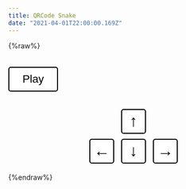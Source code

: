 ```yaml
---
title: QRCode Snake
date: "2021-04-01T22:00:00.169Z"
---
```



{%raw%}
<style>
#game {
  margin: auto;
}
.commands {
  display: flex;
  flex-direction: column;
  align-items: center;
  margin-top: 30px;
}
.commands button {
  margin: 5px;
  height: 50px;
  width: 50px;
  font-size: 2rem;
  border: 2px double black;
  border-radius: 5px;
  background-color: white;
}
.play {
  font-size: 22px;
  width: 100px;
  height: 50px;
  align-self: center;
  border: 2px double black;
  border-radius: 5px;
  margin-top: 20px;
  background-color: white;
}
</style>
<div id="game"></div>
<button class="play" onclick="start()">Play</button>
<div class="commands">
  <div><button onclick="moveSnake(38)">↑</button></div>
  <div>
    <button onclick="moveSnake(37)">←</button>
    <button onclick="moveSnake(40)">↓</button>
    <button onclick="moveSnake(39)">→</button>
  </div>
</div>
<script src="https://cdnjs.cloudflare.com/ajax/libs/p5.js/1.1.9/p5.min.js"></script>
<script src="https://cdnjs.cloudflare.com/ajax/libs/p5.js/1.1.9/addons/p5.dom.min.js"></script>

<script>

let size = 15;
let dir;
let snake = [
  [16, 16],
  [15, 16]
];
let gameRunning = false;

const MAP = [
[2,2,2,2,2,2,2,2,2,2,2,2,2,2,2,2,2,2,2,2,2,2,2,2,2,2,2,2,2,2,2,2,2,2,2],
[2,0,0,0,0,0,0,0,0,0,0,0,0,0,0,0,0,0,0,0,0,0,0,0,0,0,0,0,0,0,0,0,0,0,2],
[2,0,0,0,0,0,0,0,0,0,0,0,0,0,0,0,0,0,0,0,0,0,0,0,0,0,0,0,0,0,0,0,0,0,2],
[2,0,0,1,1,1,1,1,1,1,0,0,1,0,0,0,0,0,0,1,1,1,1,0,0,1,1,1,1,1,1,1,0,0,2],
[2,0,0,1,0,0,0,0,0,1,0,1,1,0,1,1,1,0,1,0,1,0,0,0,0,1,0,0,0,0,0,1,0,0,2],
[2,0,0,1,0,1,1,1,0,1,0,0,1,1,1,0,0,1,0,0,0,0,1,1,0,1,0,1,1,1,0,1,0,0,2],
[2,0,0,1,0,1,1,1,0,1,0,1,1,0,1,0,1,1,1,1,1,1,0,1,0,1,0,1,1,1,0,1,0,0,2],
[2,0,0,1,0,1,1,1,0,1,0,0,0,1,0,1,1,0,0,1,0,0,1,1,0,1,0,1,1,1,0,1,0,0,2],
[2,0,0,1,0,0,0,0,0,1,0,1,0,1,0,0,1,1,1,1,1,1,0,1,0,1,0,0,0,0,0,1,0,0,2],
[2,0,0,1,1,1,1,1,1,1,0,1,0,1,0,1,0,1,0,1,0,1,0,1,0,1,1,1,1,1,1,1,0,0,2],
[2,0,0,0,0,0,0,0,0,0,0,0,0,0,0,1,0,1,1,0,0,1,0,1,0,0,0,0,0,0,0,0,0,0,2],
[2,0,0,1,1,1,1,1,0,1,1,1,1,1,0,1,1,1,1,1,1,1,0,0,1,0,1,0,1,0,1,0,0,0,2],
[2,0,0,0,0,0,1,1,0,0,1,0,1,0,0,0,0,0,0,1,0,0,1,1,1,1,1,1,0,0,0,1,0,0,2],
[2,0,0,0,1,0,1,1,1,1,1,0,1,0,1,1,0,1,1,1,0,1,0,0,1,1,1,1,0,0,0,0,0,0,2],
[2,0,0,0,1,1,1,1,0,0,1,1,1,1,1,0,0,0,0,1,0,1,0,1,0,0,1,1,1,0,1,0,0,0,2],
[2,0,0,1,0,0,0,0,1,1,0,0,1,0,1,0,1,1,0,0,1,1,0,0,0,0,0,0,1,1,0,0,0,0,2],
[2,0,0,0,0,0,0,0,1,0,0,0,0,1,0,1,0,0,0,0,0,0,1,1,1,1,1,1,0,0,0,1,0,0,2],
[2,0,0,0,0,0,0,1,0,1,1,0,1,0,0,0,0,1,1,1,1,1,0,0,0,1,0,0,1,1,0,0,0,0,2],
[2,0,0,0,1,1,0,0,1,0,1,0,1,1,0,1,0,1,1,0,0,1,1,1,1,1,0,1,0,0,1,0,0,0,2],
[2,0,0,0,0,0,1,0,0,1,1,0,0,0,0,1,1,0,1,1,1,1,1,0,0,0,1,0,1,1,0,0,0,0,2],
[2,0,0,1,0,0,1,1,0,0,0,1,0,1,0,0,1,0,0,0,0,0,1,0,1,1,1,1,0,1,0,1,0,0,2],
[2,0,0,1,0,1,1,0,1,1,1,0,1,0,1,1,1,1,1,0,0,1,0,0,1,1,1,0,0,1,0,0,0,0,2],
[2,0,0,1,0,1,1,1,1,0,1,1,1,0,1,0,0,1,1,0,0,0,0,1,1,0,1,1,0,0,1,0,0,0,2],
[2,0,0,1,0,0,1,0,1,1,1,0,1,0,1,0,0,0,1,1,1,1,0,1,1,1,1,1,0,1,1,1,0,0,2],
[2,0,0,0,0,0,0,0,0,0,0,1,1,0,0,1,1,0,0,0,1,1,0,1,0,0,0,1,1,1,1,1,0,0,2],
[2,0,0,1,1,1,1,1,1,1,0,1,1,0,0,0,1,1,1,1,1,0,1,1,0,1,0,1,1,1,0,0,0,0,2],
[2,0,0,1,0,0,0,0,0,1,0,0,0,1,0,1,1,0,0,1,0,0,1,1,0,0,0,1,0,0,0,0,0,0,2],
[2,0,0,1,0,1,1,1,0,1,0,1,1,1,0,1,0,1,0,0,1,1,0,1,1,1,1,1,0,1,1,1,0,0,2],
[2,0,0,1,0,1,1,1,0,1,0,1,0,0,0,0,0,0,0,0,0,0,0,0,0,0,0,0,1,1,1,1,0,0,2],
[2,0,0,1,0,1,1,1,0,1,0,1,0,0,1,1,0,0,1,0,0,1,1,1,1,1,1,1,1,1,1,0,0,0,2],
[2,0,0,1,0,0,0,0,0,1,0,1,0,0,1,0,0,1,1,1,0,1,0,1,0,1,1,0,1,0,1,0,0,0,2],
[2,0,0,1,1,1,1,1,1,1,0,1,0,1,1,0,0,0,1,1,1,1,1,0,0,1,0,1,0,1,0,0,0,0,2],
[2,0,0,0,0,0,0,0,0,0,0,0,0,0,0,0,0,0,0,0,0,0,0,0,0,0,0,0,0,0,0,0,0,0,2],
[2,0,0,0,0,0,0,0,0,0,0,0,0,0,0,0,0,0,0,0,0,0,0,0,0,0,0,0,0,0,0,0,0,0,2],
[2,2,2,2,2,2,2,2,2,2,2,2,2,2,2,2,2,2,2,2,2,2,2,2,2,2,2,2,2,2,2,2,2,2,2],
];

let gameMap = [...MAP.map(line => [...line])];

function setup() {
  dir = 'RIGHT';
  const canvas = createCanvas(gameMap.length * size, gameMap[0].length * size);
  canvas.parent('#game');
  food = [];
}

function draw() {
  frameRate(10)
  background(255);
  drawMap();

  if (gameRunning) {
    updateSnake();
    eatFood();
    drawSnake();
  }
  if (gameWon()) {
    gameRunning = false;
    drawWon();
  }
  if (gameOver()) {
    gameRunning = false;
    drawGameOver();
  }
}

function start() {
  gameMap = [...MAP.map(line => [...line])];
  snake = [
    [16, 16],
    [15, 16]
  ];
  gameRunning = true;
  loop();
}

function drawMap() {
  fill(0);
  noStroke();
  for (let i = 0; i < gameMap.length; i++) {
    for (let j = 0; j < gameMap[i].length; j++) {
      const value = gameMap[i][j];
      if (value) {
        if (value === 1) {
          fill(0);
        } else if (value === 2) {
          fill(0, 255, 0);
        }
        rect(j * size, i * size, size, size);
      }
    }
  }
}

function keyPressed() {
  moveSnake(keyCode);
}

function moveSnake(direction) {
  if (direction === LEFT_ARROW) {
    if (dir === 'RIGHT') return;
    dir = 'LEFT';
  } else if (direction === RIGHT_ARROW) {
    if (dir === 'LEFT') return;
    dir = 'RIGHT';
  } else if (direction === UP_ARROW) {
    if (dir === 'DOWN') return;
    dir = 'UP';
  } else if (direction === DOWN_ARROW) {
    if (dir === 'UP') return;
    dir = 'DOWN';
  }
}

function updateSnake() {
  const snakeHead = snake[0];
  let nextValue = [...snakeHead];
  if (dir === 'RIGHT') {
    nextValue[0]++;
  } else if (dir === 'LEFT') {
    nextValue[0]--;
  } else if (dir === 'UP') {
    nextValue[1]--;
  } else {
    nextValue[1]++;
  }
  
  for (let i = 0; i < snake.length; i++) {
    const prevValue = snake[i];
    snake[i] = nextValue;
    nextValue = prevValue;
  }
}

function eatFood() {
  const snakeHead = snake[0];
  const nextSpot = gameMap[snakeHead[1]][snakeHead[0]];
  if (nextSpot === 1) {
    gameMap[snakeHead[1]][snakeHead[0]] = 0;
    snake.push([]);
  }
}

function drawSnake() {
  noFill();
  stroke(0, 255, 0)
  strokeWeight(14);
  beginShape();
  for (let i = 0; i < snake.length; i++) {
    vertex(snake[i][0] * size + (size / 2), snake[i][1] * size + (size / 2));
  }
  endShape();
}

function drawScore() {
  stroke(255);
  strokeWeight(2);
  textAlign(CENTER, CENTER);
  textSize(31);
  text('' + snake.length, 25 + (w / 2), 20 + (h / 2), 12);
}

function gameOver() {
  const snakeHead = snake[0];
  if (gameMap[snakeHead[0]][snakeHead[1]] === 2) {
    return true;
  }

  if (snakeHead[0] < 0 || snakeHead[0] > width || snakeHead[1] < 0 || snakeHead[1] > height) {
    return true;
  }

  for (let i = 1; i < snake.length; i++) {
    if (snake[i][0] === snakeHead[0] && snake[i][1] === snakeHead[1]) {
      return true;
    }
  }
  return false;
}

function drawGameOver() {
  stroke(255, 0, 0);
  strokeWeight(3);
  textAlign(CENTER, CENTER);
  textSize(52);
  text('GAME OVER', (width / 2), (height / 2) - 50, 12);
  noLoop();
}

function gameWon() {
  const stillNotWon = gameMap.some(line => line.some(cell => cell === 1));
  return !stillNotWon;
}

function drawWon() {
  stroke(0, 0, 255);
  strokeWeight(3);
  textAlign(CENTER, CENTER);
  textSize(52);
  text('YOU WON', (width / 2), (height / 2) - 50, 12);
  noLoop();
}
</script>
{%endraw%}